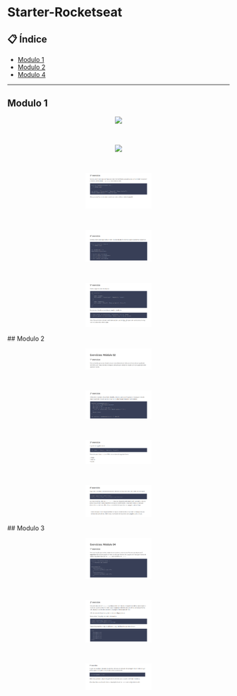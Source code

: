 # Starter-Rocketseat


## 📋 Índice

- [Modulo 1](#-Modulo-1)
- [Modulo 2](#-Modulo-2)
- [Modulo 4](#-Modulo-4)


---



## Modulo 1

<p align="center">
  <img src="./images-readme/ex1-1" width="150" >
</p>
<br>
<p align="center">
  <img src="./images-readme/ex1-2" width="150" >
</p>
<br>
<p align="center">
  <img src="./images-readme/ex1-3.png" width="150" >
</p>
<br>
<p align="center">
  <img src="images-readme/ex1-4.png" width="150" >
</p>
<br>
<p align="center">
  <img src="./images-readme/ex1-5.png" width="150" >
</p>
## Modulo 2
<br>
<p align="center">
  <img src="./images-readme/ex2-1.png" width="150" >
</p>
<br>
<p align="center">
  <img src="./images-readme/ex2-2.png" width="150" >
</p>
<br>
<p align="center">
  <img src="./images-readme/ex2-3.png" width="150" >
</p>
<br>
<p align="center">
  <img src="./images-readme/ex2-4.png" width="150" >
</p>
## Modulo 3
<br>
<p align="center">
  <img src="./images-readme/ex4-1.png" width="150" >
</p>
<br>
<p align="center">
  <img src="./images-readme/ex4-2.png" width="150" >
</p>
<br>
<p align="center">
  <img src="./images-readme/ex4-3.png" width="150" >
</p>
<br>
